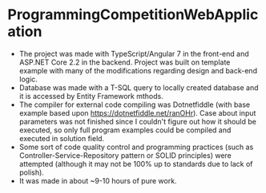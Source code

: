 # ProgrammingCompetitionWebApplication

* The project was made with TypeScript/Angular 7 in the front-end and ASP.NET Core 2.2 in the backend. Project was built on template example with many of the modifications regarding design and back-end logic.
* Database was made with a T-SQL query to locally created database and it is accessed by Entity Framework mthods.
* The compiler for external code compiling was Dotnetfiddle (with base example based upon https://dotnetfiddle.net/ranOHr). Case about input parameters was not finished since I couldn't figure out how it should be executed, so only full program examples could be compiled and executed in solution field.
* Some sort of code quality control and programming practices (such as Controller-Service-Repository pattern or SOLID principles) were attempted (although it may not be 100% up to standards due to lack of polish).
* It was made in about ~9-10 hours of pure work.

